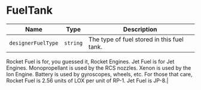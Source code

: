 # FuelTank

|Name|Type|Description|
|--|--|--|
|`designerFuelType`|`string`|The type of fuel stored in this fuel tank.
Rocket Fuel is for, you guessed it, Rocket Engines.
Jet Fuel is for Jet Engines.
Monopropellant is used by the RCS nozzles.
Xenon is used by the Ion Engine.
Battery is used by gyroscopes, wheels, etc.
For those that care, Rocket Fuel is 2.56 units of LOX per unit of RP-1. Jet Fuel is JP-8.|
